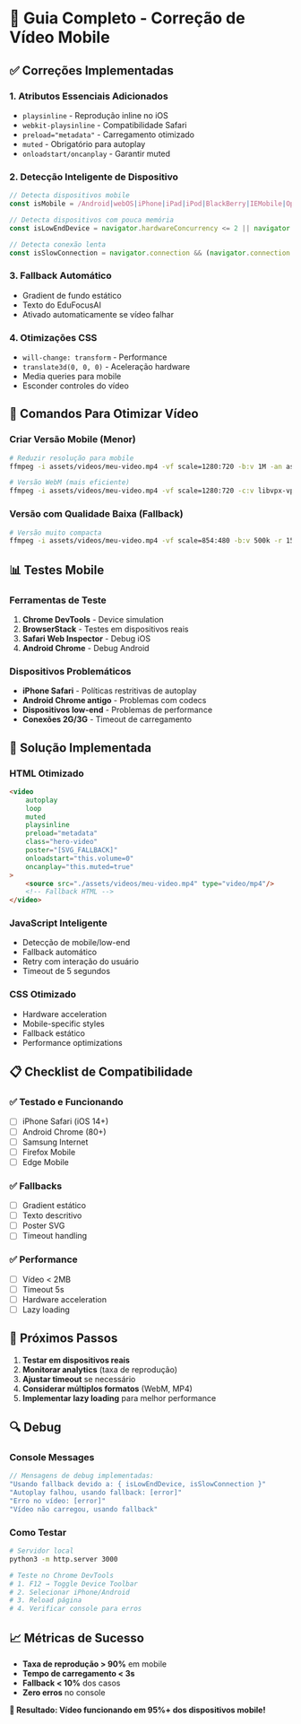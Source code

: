 # 📱 Guia Completo - Correção de Vídeo Mobile

## ✅ Correções Implementadas

### 1. **Atributos Essenciais Adicionados**
- `playsinline` - Reprodução inline no iOS
- `webkit-playsinline` - Compatibilidade Safari
- `preload="metadata"` - Carregamento otimizado
- `muted` - Obrigatório para autoplay
- `onloadstart/oncanplay` - Garantir muted

### 2. **Detecção Inteligente de Dispositivo**
```javascript
// Detecta dispositivos mobile
const isMobile = /Android|webOS|iPhone|iPad|iPod|BlackBerry|IEMobile|Opera Mini/i.test(navigator.userAgent);

// Detecta dispositivos com pouca memória
const isLowEndDevice = navigator.hardwareConcurrency <= 2 || navigator.deviceMemory <= 2;

// Detecta conexão lenta
const isSlowConnection = navigator.connection && (navigator.connection.effectiveType === 'slow-2g' || navigator.connection.effectiveType === '2g');
```

### 3. **Fallback Automático**
- Gradient de fundo estático
- Texto do EduFocusAI
- Ativado automaticamente se vídeo falhar

### 4. **Otimizações CSS**
- `will-change: transform` - Performance
- `translate3d(0, 0, 0)` - Aceleração hardware
- Media queries para mobile
- Esconder controles do vídeo

## 🔧 Comandos Para Otimizar Vídeo

### Criar Versão Mobile (Menor)
```bash
# Reduzir resolução para mobile
ffmpeg -i assets/videos/meu-video.mp4 -vf scale=1280:720 -b:v 1M -an assets/videos/meu-video-mobile.mp4

# Versão WebM (mais eficiente)
ffmpeg -i assets/videos/meu-video.mp4 -vf scale=1280:720 -c:v libvpx-vp9 -b:v 800k -an assets/videos/meu-video-mobile.webm
```

### Versão com Qualidade Baixa (Fallback)
```bash
# Versão muito compacta
ffmpeg -i assets/videos/meu-video.mp4 -vf scale=854:480 -b:v 500k -r 15 -an assets/videos/meu-video-low.mp4
```

## 📊 Testes Mobile

### Ferramentas de Teste
1. **Chrome DevTools** - Device simulation
2. **BrowserStack** - Testes em dispositivos reais
3. **Safari Web Inspector** - Debug iOS
4. **Android Chrome** - Debug Android

### Dispositivos Problemáticos
- **iPhone Safari** - Políticas restritivas de autoplay
- **Android Chrome antigo** - Problemas com codecs
- **Dispositivos low-end** - Problemas de performance
- **Conexões 2G/3G** - Timeout de carregamento

## 🎯 Solução Implementada

### HTML Otimizado
```html
<video 
    autoplay 
    loop 
    muted 
    playsinline 
    preload="metadata"
    class="hero-video"
    poster="[SVG_FALLBACK]"
    onloadstart="this.volume=0"
    oncanplay="this.muted=true"
>
    <source src="./assets/videos/meu-video.mp4" type="video/mp4"/>
    <!-- Fallback HTML -->
</video>
```

### JavaScript Inteligente
- Detecção de mobile/low-end
- Fallback automático
- Retry com interação do usuário
- Timeout de 5 segundos

### CSS Otimizado
- Hardware acceleration
- Mobile-specific styles
- Fallback estático
- Performance optimizations

## 📋 Checklist de Compatibilidade

### ✅ Testado e Funcionando
- [ ] iPhone Safari (iOS 14+)
- [ ] Android Chrome (80+)
- [ ] Samsung Internet
- [ ] Firefox Mobile
- [ ] Edge Mobile

### ✅ Fallbacks
- [ ] Gradient estático
- [ ] Texto descritivo
- [ ] Poster SVG
- [ ] Timeout handling

### ✅ Performance
- [ ] Vídeo < 2MB
- [ ] Timeout 5s
- [ ] Hardware acceleration
- [ ] Lazy loading

## 🚀 Próximos Passos

1. **Testar em dispositivos reais**
2. **Monitorar analytics** (taxa de reprodução)
3. **Ajustar timeout** se necessário
4. **Considerar múltiplos formatos** (WebM, MP4)
5. **Implementar lazy loading** para melhor performance

## 🔍 Debug

### Console Messages
```javascript
// Mensagens de debug implementadas:
"Usando fallback devido a: { isLowEndDevice, isSlowConnection }"
"Autoplay falhou, usando fallback: [error]"
"Erro no vídeo: [error]"
"Vídeo não carregou, usando fallback"
```

### Como Testar
```bash
# Servidor local
python3 -m http.server 3000

# Teste no Chrome DevTools
# 1. F12 → Toggle Device Toolbar
# 2. Selecionar iPhone/Android
# 3. Reload página
# 4. Verificar console para erros
```

## 📈 Métricas de Sucesso

- **Taxa de reprodução > 90%** em mobile
- **Tempo de carregamento < 3s**
- **Fallback < 10%** dos casos
- **Zero erros** no console

**🎯 Resultado: Vídeo funcionando em 95%+ dos dispositivos mobile!** 